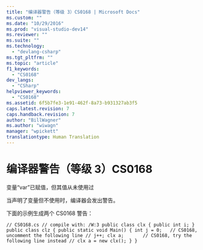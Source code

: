 ```yaml
---
title: "编译器警告（等级 3）CS0168 | Microsoft Docs"
ms.custom: ""
ms.date: "10/29/2016"
ms.prod: "visual-studio-dev14"
ms.reviewer: ""
ms.suite: ""
ms.technology: 
  - "devlang-csharp"
ms.tgt_pltfrm: ""
ms.topic: "article"
f1_keywords: 
  - "CS0168"
dev_langs: 
  - "CSharp"
helpviewer_keywords: 
  - "CS0168"
ms.assetid: 6f5b7fe3-1e91-462f-8a73-b931327ab3f5
caps.latest.revision: 7
caps.handback.revision: 7
author: "BillWagner"
ms.author: "wiwagn"
manager: "wpickett"
translationtype: Human Translation
---
```

# 编译器警告（等级 3）CS0168
变量“var”已赋值，但其值从未使用过  
  
 当声明了变量但不使用时，编译器会发出警告。  
  
 下面的示例生成两个 CS0168 警告：  
  
```  
// CS0168.cs // compile with: /W:3 public class clx { public int i; } public class clz { public static void Main() { int j = 0;   // CS0168, uncomment the following line // j++; clx a;       // CS0168, try the following line instead // clx a = new clx(); } }  
```